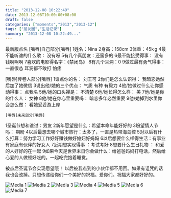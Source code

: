 ```yaml
---
title: "2013-12-08 10:22:49"
date: 2013-12-08T10:00:00+08:00
draft: false
categories: ["moments","2013","2013-12"]
tags: ["朋友圈","生活记录"]
summary: "2013-12-08 10:22:49..."
---
```


最新版点名 
    [嘴唇]自己部分[嘴唇]
1姓名：Nina
2身高：158cm
3体重：45k g
4最不能听谁的什么歌： 没有呀
5有几个真朋友：还蛮多的
6最不能接受得事： 没有钱啊啊啊
7喜欢的电影得名字：《禁闭岛》
8有几个耳洞：0
9做过最有勇气得事：一直很怂 耳洞都不敢打 怕疼

  [嘴唇]传卷人部分[嘴唇]
1谁点你的名：  刘王可
2你们是怎么认识得：  我暗恋她然后加了她微信
3说出他/她的三个优点： 气质 有种 有毅力
4他/她做过什么让你感动得事： 点我名
5他/她的口头禅是： 不清楚
6他/她长得怎么样：  美
7他/她是你的什么人： 女神
8他/她在你心里重要吗： 暗恋多年必然重要
9他/她掉到水里你会怎么做： 看她妥妥游上岸

    [嘴唇]未来部分[嘴唇]
1圣诞节想和谁过：男友
2新年愿望是什么：希望本命年能好好的
3盼望情人节吗： 期盼
4以后最想去哪个城市旅行：太多了，一直是热带海岛控
5对以后有什么打算：努力学习工作好好赚钱做好媳妇好妈妈
6以后想要什么样得生活：有事业有家庭有伙伴的好女人
7近期想实现得事  ：考试考好
8想要什么生日礼物  ： 和爱的人好好的在一起
9如果今天是世界末日你会做什么：给爸爸妈妈打电话，然后给心爱的人做顿好吃的。一起吃完抱着睡觉。

被点后圣诞节会实现愿望哦！
以后被我点到的小伙伴都不用回。如果有诅咒的话我也会改掉。只想传递给你们一个美好的祝福。爱你们。祝福大家都好好的。

![Media 1](/Moments/photos/2013-12-08/201312081022490.jpg)
![Media 2](/Moments/photos/2013-12-08/201312081022491.jpg)
![Media 3](/Moments/photos/2013-12-08/201312081022492.jpg)
![Media 4](/Moments/photos/2013-12-08/201312081022493.jpg)
![Media 5](/Moments/photos/2013-12-08/201312081022494.jpg)
![Media 6](/Moments/photos/2013-12-08/201312081022495.jpg)
![Media 7](/Moments/photos/2013-12-08/201312081022496.jpg)
